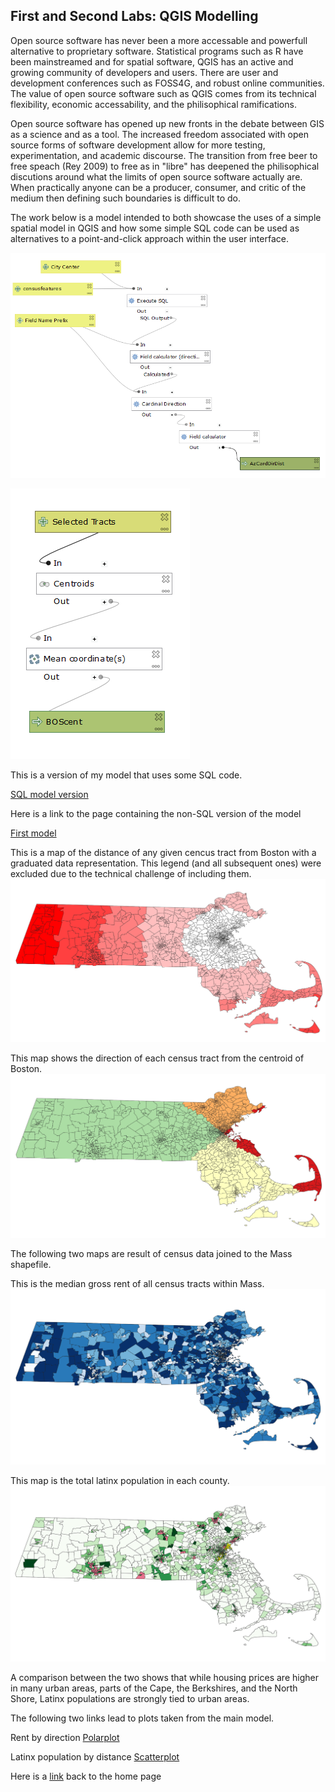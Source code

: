 ## First and Second Labs: QGIS Modelling

Open source software has never been a more accessable and powerfull alternative to proprietary software. Statistical programs such as R have been mainstreamed and for spatial software, QGIS has an active and growing community of developers and users. There are user and development conferences such as FOSS4G, and robust online communities. The value of open source software such as QGIS comes from its technical flexibility, economic accessability, and the philisophical ramifications.

Open source software has opened up new fronts in the debate between GIS as a science and as a tool. The increased freedom associated with open source forms of software development allow for more testing, experimentation, and academic discourse. The transition from free beer to free speach (Rey 2009) to free as in "libre" has deepened the philisophical discutions around what the limits of open source software actually are. When practically anyone can be a producer, consumer, and critic of the medium then defining such boundaries is difficult to do.

The work below is a model intended to both showcase the uses of a simple spatial model in QGIS and how some simple SQL code can be used as alternatives to a point-and-click approach within the user interface.

![Capture of the SQL Model in Edit Mode](model_sql.PNG)

![Capture of the Center Point Model](MASScent.PNG)

This is a version of my model that uses some SQL code.

[SQL model version](SQL_Az_Model.model3)

Here is a link to the page containing the non-SQL version of the model

[First model](qgisModel.md)

This is a map of the distance of any given cencus tract from Boston with a graduated data representation. This legend (and all subsequent ones) were excluded due to the technical challenge of including them.
![Mass Distance](MASSdistance.PNG)

This map shows the direction of each census tract from the centroid of Boston.
![Mass Direction](MASSdirection.PNG)

The following two maps are result of census data joined to the Mass shapefile.

This is the median gross rent of all census tracts within Mass.
![Mass Median Gross Rents](MASSrent.PNG)

This map is the total latinx population in each county.
![Mass Latinx Population](MASSlatinx.PNG)

A comparison between the two shows that while housing prices are higher in many urban areas, parts of the Cape, the Berkshires, and the North Shore, Latinx populations are strongly tied to urban areas.

The following two links lead to plots taken from the main model.

Rent by direction
[Polarplot](polar.html)

Latinx population by distance
[Scatterplot](Scat.html)


Here is a [link](index.md) back to the home page
